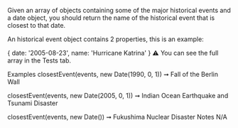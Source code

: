 Given an array of objects containing some of the major historical events and a date object, you should return the name of the historical event that is closest to that date.

An historical event object contains 2 properties, this is an example:

{
  date: '2005-08-23',
  name: 'Hurricane Katrina'
}
⚠️ You can see the full array in the Tests tab.

Examples
closestEvent(events, new Date(1990, 0, 1)) ➞ Fall of the Berlin Wall

closestEvent(events, new Date(2005, 0, 1)) ➞ Indian Ocean Earthquake and Tsunami Disaster

closestEvent(events, new Date()) ➞ Fukushima Nuclear Disaster
Notes
N/A